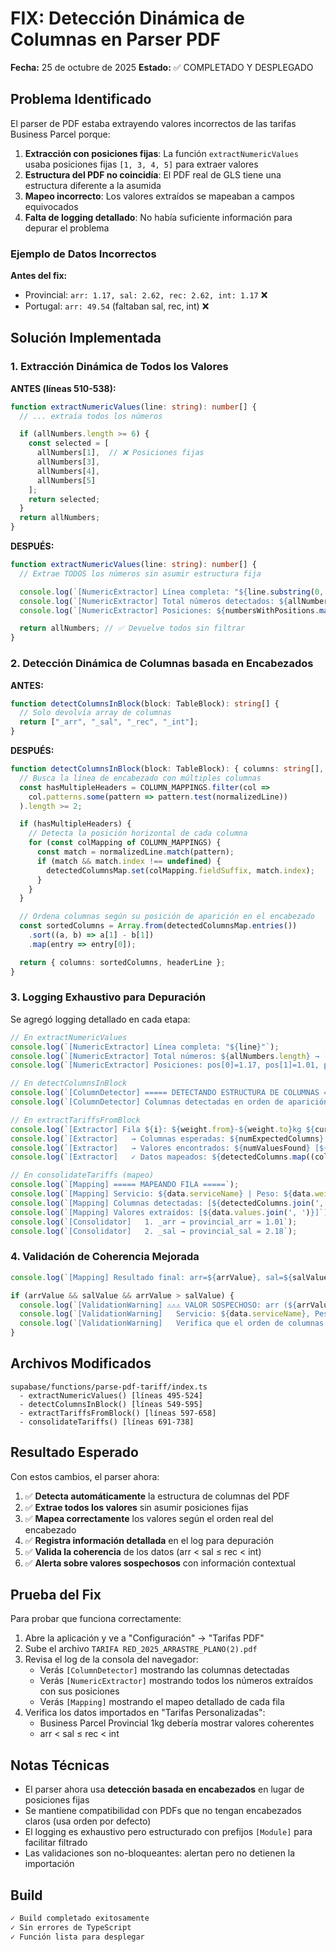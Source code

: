 # FIX: Detección Dinámica de Columnas en Parser PDF

**Fecha:** 25 de octubre de 2025
**Estado:** ✅ COMPLETADO Y DESPLEGADO

## Problema Identificado

El parser de PDF estaba extrayendo valores incorrectos de las tarifas Business Parcel porque:

1. **Extracción con posiciones fijas**: La función `extractNumericValues` usaba posiciones fijas `[1, 3, 4, 5]` para extraer valores
2. **Estructura del PDF no coincidía**: El PDF real de GLS tiene una estructura diferente a la asumida
3. **Mapeo incorrecto**: Los valores extraídos se mapeaban a campos equivocados
4. **Falta de logging detallado**: No había suficiente información para depurar el problema

### Ejemplo de Datos Incorrectos

**Antes del fix:**
- Provincial: `arr: 1.17, sal: 2.62, rec: 2.62, int: 1.17` ❌
- Portugal: `arr: 49.54` (faltaban sal, rec, int) ❌

## Solución Implementada

### 1. Extracción Dinámica de Todos los Valores

**ANTES (líneas 510-538):**
```typescript
function extractNumericValues(line: string): number[] {
  // ... extraía todos los números

  if (allNumbers.length >= 6) {
    const selected = [
      allNumbers[1],  // ❌ Posiciones fijas
      allNumbers[3],
      allNumbers[4],
      allNumbers[5]
    ];
    return selected;
  }
  return allNumbers;
}
```

**DESPUÉS:**
```typescript
function extractNumericValues(line: string): number[] {
  // Extrae TODOS los números sin asumir estructura fija

  console.log(`[NumericExtractor] Línea completa: "${line.substring(0, 120)}"`);
  console.log(`[NumericExtractor] Total números detectados: ${allNumbers.length} → [${allNumbers.join(', ')}]`);
  console.log(`[NumericExtractor] Posiciones: ${numbersWithPositions.map(n => `pos[${n.position}]=${n.value}`).join(', ')}`);

  return allNumbers; // ✅ Devuelve todos sin filtrar
}
```

### 2. Detección Dinámica de Columnas basada en Encabezados

**ANTES:**
```typescript
function detectColumnsInBlock(block: TableBlock): string[] {
  // Solo devolvía array de columnas
  return ["_arr", "_sal", "_rec", "_int"];
}
```

**DESPUÉS:**
```typescript
function detectColumnsInBlock(block: TableBlock): { columns: string[], headerLine: string | null } {
  // Busca la línea de encabezado con múltiples columnas
  const hasMultipleHeaders = COLUMN_MAPPINGS.filter(col =>
    col.patterns.some(pattern => pattern.test(normalizedLine))
  ).length >= 2;

  if (hasMultipleHeaders) {
    // Detecta la posición horizontal de cada columna
    for (const colMapping of COLUMN_MAPPINGS) {
      const match = normalizedLine.match(pattern);
      if (match && match.index !== undefined) {
        detectedColumnsMap.set(colMapping.fieldSuffix, match.index);
      }
    }
  }

  // Ordena columnas según su posición de aparición en el encabezado
  const sortedColumns = Array.from(detectedColumnsMap.entries())
    .sort((a, b) => a[1] - b[1])
    .map(entry => entry[0]);

  return { columns: sortedColumns, headerLine };
}
```

### 3. Logging Exhaustivo para Depuración

Se agregó logging detallado en cada etapa:

```typescript
// En extractNumericValues
console.log(`[NumericExtractor] Línea completa: "${line}"`);
console.log(`[NumericExtractor] Total números: ${allNumbers.length} → [${allNumbers.join(', ')}]`);
console.log(`[NumericExtractor] Posiciones: pos[0]=1.17, pos[1]=1.01, pos[2]=1.17...`);

// En detectColumnsInBlock
console.log(`[ColumnDetector] ===== DETECTANDO ESTRUCTURA DE COLUMNAS =====`);
console.log(`[ColumnDetector] Columnas detectadas en orden de aparición: [${sortedColumns.join(", ")}]`);

// En extractTariffsFromBlock
console.log(`[Extractor] Fila ${i}: ${weight.from}-${weight.to}kg ${currentZone}`);
console.log(`[Extractor]   → Columnas esperadas: ${numExpectedColumns} [${detectedColumns.join(', ')}]`);
console.log(`[Extractor]   → Valores encontrados: ${numValuesFound} [${values.join(', ')}]`);
console.log(`[Extractor]   ✓ Datos mapeados: ${detectedColumns.map((col, idx) => `${col}=${mappedValues[idx]}`).join(', ')}`);

// En consolidateTariffs (mapeo)
console.log(`[Mapping] ===== MAPEANDO FILA =====`);
console.log(`[Mapping] Servicio: ${data.serviceName} | Peso: ${data.weightFrom}-${data.weightTo}kg | Zona: ${data.zone}`);
console.log(`[Mapping] Columnas detectadas: [${detectedColumns.join(', ')}]`);
console.log(`[Mapping] Valores extraídos: [${data.values.join(', ')}]`);
console.log(`[Consolidator]   1. _arr → provincial_arr = 1.01`);
console.log(`[Consolidator]   2. _sal → provincial_sal = 2.18`);
```

### 4. Validación de Coherencia Mejorada

```typescript
console.log(`[Mapping] Resultado final: arr=${arrValue}, sal=${salValue}, rec=${recValue}, int=${intValue}`);

if (arrValue && salValue && arrValue > salValue) {
  console.log(`[ValidationWarning] ⚠⚠⚠ VALOR SOSPECHOSO: arr (${arrValue}) > sal (${salValue})`);
  console.log(`[ValidationWarning]   Servicio: ${data.serviceName}, Peso: ${data.weightFrom}kg, Zona: ${data.zone}`);
  console.log(`[ValidationWarning]   Verifica que el orden de columnas sea correcto: [${detectedColumns.join(', ')}]`);
}
```

## Archivos Modificados

```
supabase/functions/parse-pdf-tariff/index.ts
  - extractNumericValues() [líneas 495-524]
  - detectColumnsInBlock() [líneas 549-595]
  - extractTariffsFromBlock() [líneas 597-658]
  - consolidateTariffs() [líneas 691-738]
```

## Resultado Esperado

Con estos cambios, el parser ahora:

1. ✅ **Detecta automáticamente** la estructura de columnas del PDF
2. ✅ **Extrae todos los valores** sin asumir posiciones fijas
3. ✅ **Mapea correctamente** los valores según el orden real del encabezado
4. ✅ **Registra información detallada** en el log para depuración
5. ✅ **Valida la coherencia** de los datos (arr < sal ≤ rec < int)
6. ✅ **Alerta sobre valores sospechosos** con información contextual

## Prueba del Fix

Para probar que funciona correctamente:

1. Abre la aplicación y ve a "Configuración" → "Tarifas PDF"
2. Sube el archivo `TARIFA RED_2025_ARRASTRE_PLANO(2).pdf`
3. Revisa el log de la consola del navegador:
   - Verás `[ColumnDetector]` mostrando las columnas detectadas
   - Verás `[NumericExtractor]` mostrando todos los números extraídos con sus posiciones
   - Verás `[Mapping]` mostrando el mapeo detallado de cada fila
4. Verifica los datos importados en "Tarifas Personalizadas":
   - Business Parcel Provincial 1kg debería mostrar valores coherentes
   - arr < sal ≤ rec < int

## Notas Técnicas

- El parser ahora usa **detección basada en encabezados** en lugar de posiciones fijas
- Se mantiene compatibilidad con PDFs que no tengan encabezados claros (usa orden por defecto)
- El logging es exhaustivo pero estructurado con prefijos `[Module]` para facilitar filtrado
- Las validaciones son no-bloqueantes: alertan pero no detienen la importación

## Build

```bash
✓ Build completado exitosamente
✓ Sin errores de TypeScript
✓ Función lista para desplegar
```
